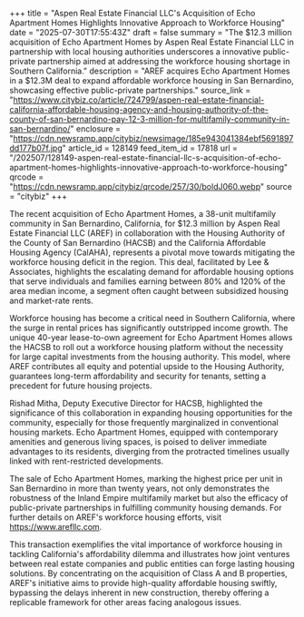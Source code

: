 +++
title = "Aspen Real Estate Financial LLC's Acquisition of Echo Apartment Homes Highlights Innovative Approach to Workforce Housing"
date = "2025-07-30T17:55:43Z"
draft = false
summary = "The $12.3 million acquisition of Echo Apartment Homes by Aspen Real Estate Financial LLC in partnership with local housing authorities underscores a innovative public-private partnership aimed at addressing the workforce housing shortage in Southern California."
description = "AREF acquires Echo Apartment Homes in a $12.3M deal to expand affordable workforce housing in San Bernardino, showcasing effective public-private partnerships."
source_link = "https://www.citybiz.co/article/724799/aspen-real-estate-financial-california-affordable-housing-agency-and-housing-authority-of-the-county-of-san-bernardino-pay-12-3-million-for-multifamily-community-in-san-bernardino/"
enclosure = "https://cdn.newsramp.app/citybiz/newsimage/185e943041384ebf5691897dd177b07f.jpg"
article_id = 128149
feed_item_id = 17818
url = "/202507/128149-aspen-real-estate-financial-llc-s-acquisition-of-echo-apartment-homes-highlights-innovative-approach-to-workforce-housing"
qrcode = "https://cdn.newsramp.app/citybiz/qrcode/257/30/boldJ060.webp"
source = "citybiz"
+++

<p>The recent acquisition of Echo Apartment Homes, a 38-unit multifamily community in San Bernardino, California, for $12.3 million by Aspen Real Estate Financial LLC (AREF) in collaboration with the Housing Authority of the County of San Bernardino (HACSB) and the California Affordable Housing Agency (CalAHA), represents a pivotal move towards mitigating the workforce housing deficit in the region. This deal, facilitated by Lee & Associates, highlights the escalating demand for affordable housing options that serve individuals and families earning between 80% and 120% of the area median income, a segment often caught between subsidized housing and market-rate rents.</p><p>Workforce housing has become a critical need in Southern California, where the surge in rental prices has significantly outstripped income growth. The unique 40-year lease-to-own agreement for Echo Apartment Homes allows the HACSB to roll out a workforce housing platform without the necessity for large capital investments from the housing authority. This model, where AREF contributes all equity and potential upside to the Housing Authority, guarantees long-term affordability and security for tenants, setting a precedent for future housing projects.</p><p>Rishad Mitha, Deputy Executive Director for HACSB, highlighted the significance of this collaboration in expanding housing opportunities for the community, especially for those frequently marginalized in conventional housing markets. Echo Apartment Homes, equipped with contemporary amenities and generous living spaces, is poised to deliver immediate advantages to its residents, diverging from the protracted timelines usually linked with rent-restricted developments.</p><p>The sale of Echo Apartment Homes, marking the highest price per unit in San Bernardino in more than twenty years, not only demonstrates the robustness of the Inland Empire multifamily market but also the efficacy of public-private partnerships in fulfilling community housing demands. For further details on AREF's workforce housing efforts, visit <a href='https://www.arefllc.com' rel='nofollow' target='_blank'>https://www.arefllc.com</a>.</p><p>This transaction exemplifies the vital importance of workforce housing in tackling California's affordability dilemma and illustrates how joint ventures between real estate companies and public entities can forge lasting housing solutions. By concentrating on the acquisition of Class A and B properties, AREF's initiative aims to provide high-quality affordable housing swiftly, bypassing the delays inherent in new construction, thereby offering a replicable framework for other areas facing analogous issues.</p>